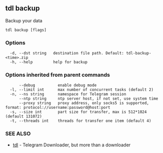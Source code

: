 ## tdl backup

Backup your data

```
tdl backup [flags]
```

### Options

```
  -d, --dst string   destination file path. Default: tdl-backup-<time>.zip
  -h, --help         help for backup
```

### Options inherited from parent commands

```
      --debug          enable debug mode
  -l, --limit int      max number of concurrent tasks (default 2)
  -n, --ns string      namespace for Telegram session
      --ntp string     ntp server host, if not set, use system time
      --proxy string   proxy address, only socks5 is supported, format: protocol://username:password@host:port
  -s, --size int       part size for transfer, max is 512*1024 (default 131072)
  -t, --threads int    threads for transfer one item (default 4)
```

### SEE ALSO

* [tdl](tdl.md)	 - Telegram Downloader, but more than a downloader


